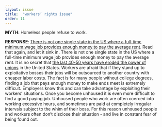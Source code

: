 ```yaml
---
layout: issue
title:  "workers’ rights issue"
order: 11
---
```

<strong>MYTH</strong>: Homeless people refuse to work.

<strong>RESPONSE</strong>: [There is not one single state in the US where a full-time minimum wage job provides enough money to pay the average rent](https://www.cnbc.com/2021/07/14/full-time-minimum-wage-workers-cant-afford-rent-anywhere-in-the-us.html). Read that again, and let it sink in. There is not one single state in the US where a full-time minimum wage job provides enough money to pay the average rent. It is no secret that [the last 40-50 years have eroded the power of unions](https://www.ncbi.nlm.nih.gov/pmc/articles/PMC4880254/#:~:text=As%20a%20result%2C%20the%20power,union%20membership%20is%20at%2011.3%25.) in the United States. Workers are afraid that if they stand up to exploitative bosses their jobs will be outsourced to another country with cheaper labor costs. The fact is for many people without college degrees, finding a job that pays enough money to make ends meet is extremely difficult. Employers know this and can take advantage by exploiting their workers’ situations. Once you become unhoused it is even more difficult to find a good paying job. Unhoused people who work are often coerced into working excessive hours, and sometimes are paid at completely irregular intervals subject to the whim of their boss. For this reason unhoused people and workers often don’t disclose their situation - and live in constant fear of being found out. 